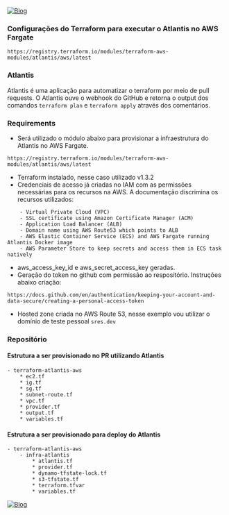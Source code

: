 [![Blog](https://img.shields.io/website?down_color=blue&down_message=infrati.dev&label=Blog&logo=ghost&logoColor=green&style=for-the-badge&up_color=blue&up_message=infrati.dev&url=https%3A%2F%2Finfrati.dev)](https://infrati.dev)

### Configurações do Terraform para executar o Atlantis no AWS Fargate

```
https://registry.terraform.io/modules/terraform-aws-modules/atlantis/aws/latest
```

### Atlantis

Atlantis é uma aplicação para automatizar o terraform por meio de pull requests. 
O Atlantis ouve o webhook do GitHub e retorna o output dos comandos ```terraform plan``` e ```terraform apply``` através dos comentários.

### Requirements

* Será utilizado o módulo abaixo para provisionar a infraestrutura do Atlantis no AWS Fargate.

``` 
https://registry.terraform.io/modules/terraform-aws-modules/atlantis/aws/latest 
```

* Terraform instalado, nesse caso utilizado v1.3.2
* Credenciais de acesso já criadas no IAM com as permissões necessárias para os recursos na AWS. A documentação discrimina os recursos utilizados:
~~~
    - Virtual Private Cloud (VPC)
    - SSL certificate using Amazon Certificate Manager (ACM)
    - Application Load Balancer (ALB)
    - Domain name using AWS Route53 which points to ALB
    - AWS Elastic Container Service (ECS) and AWS Fargate running Atlantis Docker image
    - AWS Parameter Store to keep secrets and access them in ECS task natively
~~~

* aws_access_key_id e aws_secret_access_key geradas.
* Geração do token no github com permissão ao respositório. Instruções abaixo criação:

```
https://docs.github.com/en/authentication/keeping-your-account-and-data-secure/creating-a-personal-access-token
```

* Hosted zone criada no AWS Route 53, nesse exemplo vou utilizar o domínio de teste pessoal ```sres.dev```

### Repositório

#### Estrutura a ser provisionado no PR utilizando Atlantis

```
- terraform-atlantis-aws
    * ec2.tf
    * ig.tf
    * sg.tf
    * subnet-route.tf
    * vpc.tf
    * provider.tf
    * output.tf
    * variables.tf
```

#### Estrutura a ser provisionado para deploy do Atlantis

```
- terraform-atlantis-aws
    - infra-atlantis
        * atlantis.tf
        * provider.tf
        * dynamo-tfstate-lock.tf
        * s3-tfstate.tf
        * terraform.tfvar
        * variables.tf
```

[![Blog](https://img.shields.io/website?down_color=blue&down_message=infrati.dev&label=Blog&logo=ghost&logoColor=green&style=for-the-badge&up_color=blue&up_message=infrati.dev&url=https%3A%2F%2Finfrati.dev)](https://infrati.dev)


